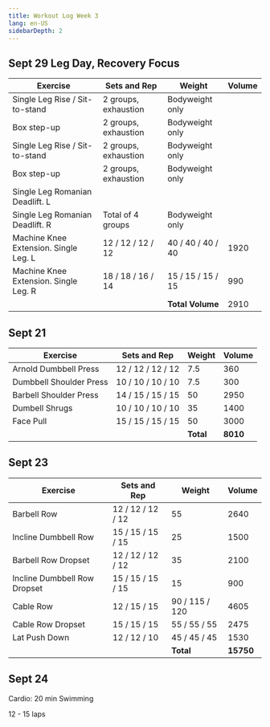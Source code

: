 ```yaml
---
title: Workout Log Week 3
lang: en-US
sidebarDepth: 2
---
```


## Sept 29 Leg Day, Recovery Focus 

| Exercise                              | Sets and Rep         | Weight            | Volume |
| ------------------------------------- | -------------------- | ----------------- | ------ |
| Single Leg Rise / Sit-to-stand        | 2 groups, exhaustion | Bodyweight only   |        |
| Box step-up                           | 2 groups, exhaustion | Bodyweight only   |        |
| Single Leg Rise / Sit-to-stand        | 2 groups, exhaustion | Bodyweight only   |        |
| Box step-up                           | 2 groups, exhaustion | Bodyweight only   |        |
| Single Leg Romanian Deadlift. L       |                      |                   |        |
| Single Leg Romanian Deadlift. R       | Total of 4 groups    | Bodyweight only   |        |
| Machine Knee Extension. Single Leg. L | 12 / 12 / 12 / 12    | 40 / 40 / 40 / 40 | 1920   |
| Machine Knee Extension. Single Leg. R | 18 / 18 / 16 / 14    | 15 / 15 / 15 / 15 | 990    |
|                                       |                      | **Total Volume**  | 2910   |



## Sept 21

| Exercise                | Sets and Rep      | Weight    | Volume   |
| ----------------------- | ----------------- | --------- | -------- |
| Arnold Dumbbell Press   | 12 / 12 / 12 / 12 | 7.5       | 360      |
| Dumbbell Shoulder Press | 10 / 10 / 10 / 10 | 7.5       | 300      |
| Barbell Shoulder Press  | 14 / 15 / 15 / 15 | 50        | 2950     |
| Dumbell Shrugs          | 10 / 10 / 10 / 10 | 35        | 1400     |
| Face Pull               | 15 / 15 / 15 / 15 | 50        | 3000     |
|                         |                   | **Total** | **8010** |

## Sept 23

| Exercise                     | Sets and Rep      | Weight         | Volume    |
| ---------------------------- | ----------------- | -------------- | --------- |
| Barbell Row                  | 12 / 12 / 12 / 12 | 55             | 2640      |
| Incline Dumbbell Row         | 15 / 15 / 15 / 15 | 25             | 1500      |
| Barbell Row Dropset          | 12 / 12 / 12 / 12 | 35             | 2100      |
| Incline Dumbbell Row Dropset | 15 / 15 / 15 / 15 | 15             | 900       |
| Cable Row                    | 12 / 15 / 15      | 90 / 115 / 120 | 4605      |
| Cable Row Dropset            | 15 / 15 / 15      | 55 / 55 / 55   | 2475      |
| Lat Push Down                | 12 / 12 / 10      | 45 / 45 / 45   | 1530      |
|                              |                   | **Total**      | **15750** |

## Sept 24

Cardio: 20 min Swimming 

12 - 15 laps

